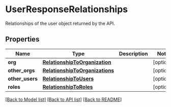 # UserResponseRelationships

Relationships of the user object returned by the API.

## Properties

| Name            | Type                                                              | Description | Notes      |
| --------------- | ----------------------------------------------------------------- | ----------- | ---------- |
| **org**         | [**RelationshipToOrganization**](RelationshipToOrganization.md)   |             | [optional] |
| **other_orgs**  | [**RelationshipToOrganizations**](RelationshipToOrganizations.md) |             | [optional] |
| **other_users** | [**RelationshipToUsers**](RelationshipToUsers.md)                 |             | [optional] |
| **roles**       | [**RelationshipToRoles**](RelationshipToRoles.md)                 |             | [optional] |

[[Back to Model list]](README.md#documentation-for-models) [[Back to API list]](README.md#documentation-for-api-endpoints) [[Back to README]](README.md)
